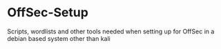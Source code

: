 # OffSec-Setup
Scripts, wordlists and other tools needed when setting up for OffSec in a debian based system other than kali
